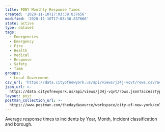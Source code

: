 ```yaml
---
title: FDNY Monthly Response Times
created: '2020-11-10T17:03:38.837656'
modified: '2020-11-10T17:03:38.837666'
state: active
type: dataset
tags:
  - Emergencies
  - Emergency
  - Fire
  - Health
  - Medical
  - Response
  - Safety
  - Time
groups:
  - Local Government
csv_url: 'https://data.cityofnewyork.us/api/views/j34j-vqvt/rows.csv?accessType=DOWNLOAD'
json_url: >-
  https://data.cityofnewyork.us/api/views/j34j-vqvt/rows.json?accessType=DOWNLOAD
layout: post
postman_collection_url: >-
  https://www.postman.com/thedaydasource/workspace/city-of-new-york/collection/15909983-fc4d81be-aa01-467c-870b-897c0d1b3b67
---
```

Average response times to incidents by Year, Month, Incident classification and borough.
